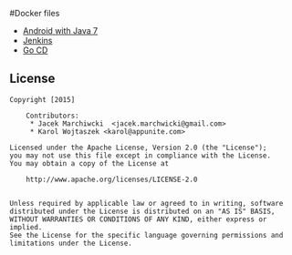 #Docker files

* [Android with Java 7](android-java7/README.md)
* [Jenkins](jenkins/README.md)
* [Go CD](go-cd/README.md)

## License

    Copyright [2015]
    
		Contributors:
		 * Jacek Marchiwcki  <jacek.marchwicki@gmail.com>
		 * Karol Wojtaszek <karol@appunite.com>
		
    Licensed under the Apache License, Version 2.0 (the "License");
    you may not use this file except in compliance with the License.
    You may obtain a copy of the License at
    
    	http://www.apache.org/licenses/LICENSE-2.0
        
    
    Unless required by applicable law or agreed to in writing, software
    distributed under the License is distributed on an "AS IS" BASIS,
    WITHOUT WARRANTIES OR CONDITIONS OF ANY KIND, either express or implied.
    See the License for the specific language governing permissions and
    limitations under the License.
